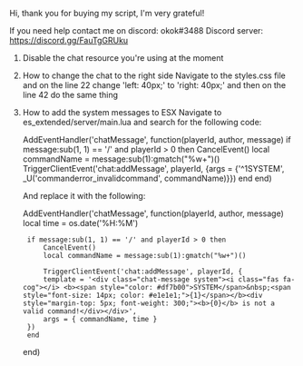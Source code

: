 Hi, thank you for buying my script, I'm very grateful!

If you need help contact me on discord: okok#3488
Discord server: https://discord.gg/FauTgGRUku

1. Disable the chat resource you're using at the moment

2. How to change the chat to the right side
	Navigate to the styles.css file and on the line 22 change 'left: 40px;' to 'right: 40px;' and then on the line 42 do the same thing

3. How to add the system messages to ESX
	Navigate to es_extended/server/main.lua and search for the following code:

	AddEventHandler('chatMessage', function(playerId, author, message)
		if message:sub(1, 1) == '/' and playerId > 0 then
			CancelEvent()
			local commandName = message:sub(1):gmatch("%w+")()
			TriggerClientEvent('chat:addMessage', playerId, {args = {'^1SYSTEM', _U('commanderror_invalidcommand', commandName)}})
		end
	end)

	And replace it with the following:

	AddEventHandler('chatMessage', function(playerId, author, message)
		local time = os.date('%H:%M')

		if message:sub(1, 1) == '/' and playerId > 0 then
			CancelEvent()
			local commandName = message:sub(1):gmatch("%w+")()

			TriggerClientEvent('chat:addMessage', playerId, {
		    template = '<div class="chat-message system"><i class="fas fa-cog"></i> <b><span style="color: #df7b00">SYSTEM</span>&nbsp;<span style="font-size: 14px; color: #e1e1e1;">{1}</span></b><div style="margin-top: 5px; font-weight: 300;"><b>{0}</b> is not a valid command!</div></div>',
		    args = { commandName, time }
		})
		end
	end)
